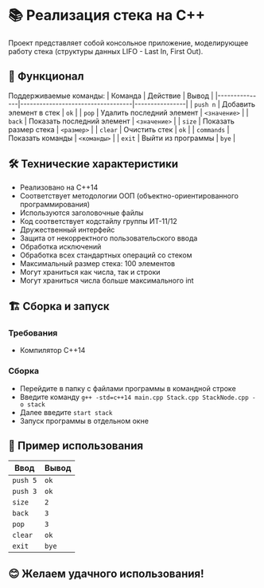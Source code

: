 # 📚 Реализация стека на C++

Проект представляет собой консольное приложение, моделирующее работу стека (структуры данных LIFO - Last In, First Out).

## 🚀 Функционал

Поддерживаемые команды:
| Команда       | Действие                          | Вывод          |
|---------------|-----------------------------------|----------------|
| `push n`      | Добавить элемент в стек           | `ok`           |
| `pop`         | Удалить последний элемент         | `<значение>`   |
| `back`        | Показать последний элемент        | `<значение>`   |
| `size`        | Показать размер стека             | `<размер>`     |
| `clear`       | Очистить стек                     | `ok`           |
| `commands`    | Показать команды                  | `<команды>`    |
| `exit`        | Выйти из программы                | `bye`          |

## 🛠 Технические характеристики

- Реализовано на C++14
- Соответствует методологии ООП (объектно-ориентированного программирования)
- Используются заголовочные файлы
- Код соответствует кодстайлу группы ИТ-11/12
- Дружественный интерфейс
- Защита от некорректного пользовательского ввода
- Обработка исключений
- Обработка всех стандартных операций со стеком
- Максимальный размер стека: 100 элементов
- Могут храниться как числа, так и строки
- Могут храниться числа больше максимального int

## 🏗️ Сборка и запуск

### Требования
- Компилятор C++14

### Сборка
- Перейдите в папку с файлами программы в командной строке
- Введите команду `g++ -std=c++14 main.cpp Stack.cpp StackNode.cpp -o stack`
- Далее введите `start stack`
- Запуск программы в отдельном окне

## 📝 Пример использования

| Ввод          | Вывод          |
|---------------|----------------|
| `push 5`      | `ok`           |
| `push 3`      | `ok`           |
| `size`        | `2`            |
| `back`        | `3`            |
| `pop`         | `3`            |
| `clear`       | `ok`           |
| `exit`        | `bye`          |

## 😊 Желаем удачного использования!
